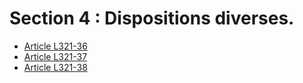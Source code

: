 # Section 4 : Dispositions diverses.

- [Article L321-36](article-l321-36.md)
- [Article L321-37](article-l321-37.md)
- [Article L321-38](article-l321-38.md)
